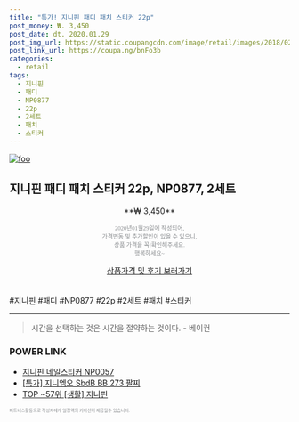 ```yaml
--- 
title: "특가! 지니핀 패디 패치 스티커 22p" 
post_money: ₩. 3,450 
post_date: dt. 2020.01.29 
post_img_url: https://static.coupangcdn.com/image/retail/images/2018/02/02/14/8/ec055a18-5ced-4f99-9968-39fa92f73b47.jpg 
post_link_url: https://coupa.ng/bnFo3b 
categories: 
  - retail 
tags: 
  - 지니핀 
  - 패디 
  - NP0877 
  - 22p 
  - 2세트 
  - 패치 
  - 스티커 
--- 
```

[![foo](https://static.coupangcdn.com/image/retail/images/2018/02/02/14/8/ec055a18-5ced-4f99-9968-39fa92f73b47.jpg)](https://coupa.ng/bnFo3b) 

## 지니핀 패디 패치 스티커 22p, NP0877, 2세트 
<p style="text-align: center;">**₩ 3,450**</p> 
<p style="text-align: center;"><span style="color: #898c8f; font-family: Georgia,Times,serif; font-size: 0.75em;">2020년01월29일에 작성되어, <br>가격변동 및 추가할인이 있을 수 있으니,<br> 상품 가격을 꼭!확인해주세요.<br>행복하세요~</span> 
</p>	 
<div markdown="0" style="text-align: center;"><a href="https://coupa.ng/bnFo3b" class="btn btn--success">상품가격 및 후기 보러가기</a></div> 
<br><br> 
  #지니핀 #패디 #NP0877 #22p #2세트 #패치 #스티커 
<hr> 

> 시간을 선택하는 것은 시간을 절약하는 것이다. - 베이컨 


### POWER LINK

* <a href="https://blog.naver.com/fasyy4321/221789216234" target="_blank">지니핀 네일스티커 NP0057</a>
* <a href="https://blog.naver.com/sakai111/221786674275" target="_blank">[특가] 지니엠오 SbdB BB 273 팔찌</a>
* <a href="https://blog.naver.com/an0733/221789123878" target="_blank"> TOP ~57위 [생활] 지니핀</a>

<span style="color: #898c8f; font-family: Georgia,Times,serif; font-size: 0.55em;">파트너스활동으로 작성자에게 일정액의 커미션이 제공될수 있습니다.</span> 
